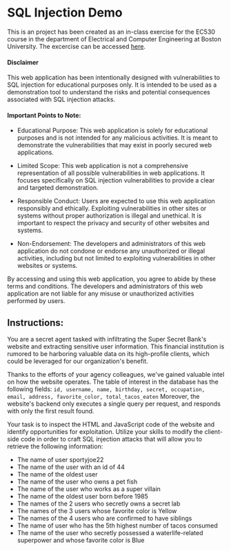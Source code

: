 # SQL Injection Demo

This is an project has been created as an in-class exercise for the EC530 course in the department of Electrical and Computer Engineering at Boston University. The excercise can be accessed [here](https://sql-demo.yerf.dev/).

#### Disclaimer
This web application has been intentionally designed with vulnerabilities to SQL injection for educational purposes only. It is intended to be used as a demonstration tool to understand the risks and potential consequences associated with SQL injection attacks.

#### Important Points to Note:

- Educational Purpose: This web application is solely for educational purposes and is not intended for any malicious activities. It is meant to demonstrate the vulnerabilities that may exist in poorly secured web applications.

- Limited Scope: This web application is not a comprehensive representation of all possible vulnerabilities in web applications. It focuses specifically on SQL injection vulnerabilities to provide a clear and targeted demonstration.

- Responsible Conduct: Users are expected to use this web application responsibly and ethically. Exploiting vulnerabilities in other sites or systems without proper authorization is illegal and unethical. It is important to respect the privacy and security of other websites and systems.

- Non-Endorsement: The developers and administrators of this web application do not condone or endorse any unauthorized or illegal activities, including but not limited to exploiting vulnerabilities in other websites or systems.

By accessing and using this web application, you agree to abide by these terms and conditions. The developers and administrators of this web application are not liable for any misuse or unauthorized activities performed by users.

## Instructions:
You are a secret agent tasked with infiltrating the Super Secret Bank's website and extracting sensitive user information. This financial institution is rumored to be harboring valuable data on its high-profile clients, which could be leveraged for our organization's benefit.

Thanks to the efforts of your agency colleagues, we've gained valuable intel on how the website operates. The table of interest in the database has the following fields:
`id, username, name, birthday, secret, occupation, email, address, favorite_color, total_tacos_eaten`
Moreover, the website's backend only executes a single query per request, and responds with only the first result found.

Your task is to inspect the HTML and JavaScript code of the website and identify opportunities for exploitation. Utilize your skills to modify the client-side code in order to craft SQL injection attacks that will allow you to retrieve the following information:

- The name of user sportyjoe22
- The name of the user with an id of 44
- The name of the oldest user
- The name of the user who owns a pet fish
- The name of the user who works as a super villain
- The name of the oldest user born before 1985
- The names of the 2 users who secretly owns a secret lab
- The names of the 3 users whose favorite color is Yellow
- The names of the 4 users who are confirmed to have siblings
- The name of user who has the 5th highest number of tacos consumed
- The name of the user who secretly possessed a waterlife-related superpower and whose favorite color is Blue
